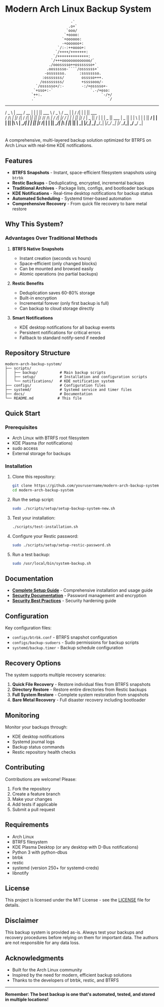 # Modern Arch Linux Backup System
                                  -`
                                 .o+`
                                `ooo/
                               `+oooo:
                              `+oooooo:
                              -+oooooo+:
                            `/:-:++oooo+:
                           `/++++/+++++++:
                          `/++++++++++++++:
                         `/+++ooooooooooooo/`
                        ./ooosssso++osssssso+`
                       .oossssso-````/ossssss+`
                      -osssssso.      :ssssssso.
                     :osssssss/        osssso+++.
                    /ossssssss/        +ssssooo/-
                  `/ossssso+/:-        -:/+osssso+-
                 `+sso+:-`                 `.-/+oso:
                `++:.                           `-/+/
                .`                                 `/
  ___  ______  _____  _   _ ______   ___   _____  _   __ _   _ ______
 / _ \ | ___ \/  __ \| | | || ___ \ / _ \ /  __ \| | / /| | | || ___ \
/ /_\ \| |_/ /| /  \/| |_| || |_/ // /_\ \| /  \/| |/ / | | | || |_/ /
|  _  ||    / | |    |  _  || ___ \|  _  || |    |    \ | | | ||  __/
| | | || |\ \ | \__/\| | | || |_/ /| | | || \__/\| |\  \| |_| || |
\_| |_/\_| \_| \____/\_| |_/\____/ \_| |_/ \____/\_| \_/ \___/ \_|

# 

A comprehensive, multi-layered backup solution optimized for BTRFS on Arch Linux with real-time KDE notifications.

## Features

- **BTRFS Snapshots** - Instant, space-efficient filesystem snapshots using `btrbk`
- **Restic Backups** - Deduplicating, encrypted, incremental backups
- **Traditional Archives** - Package lists, configs, and bootloader backups
- **KDE Notifications** - Real-time desktop notifications for backup status
- **Automated Scheduling** - Systemd timer-based automation
- **Comprehensive Recovery** - From quick file recovery to bare metal restore

## Why This System?

### Advantages Over Traditional Methods

1. **BTRFS Native Snapshots**
   - Instant creation (seconds vs hours)
   - Space-efficient (only changed blocks)
   - Can be mounted and browsed easily
   - Atomic operations (no partial backups)

2. **Restic Benefits**
   - Deduplication saves 60-80% storage
   - Built-in encryption
   - Incremental forever (only first backup is full)
   - Can backup to cloud storage directly

3. **Smart Notifications**
   - KDE desktop notifications for all backup events
   - Persistent notifications for critical errors
   - Fallback to standard notify-send if needed

## Repository Structure

```
modern-arch-backup-system/
├── scripts/
│   ├── backup/          # Main backup scripts
│   ├── setup/           # Installation and configuration scripts
│   └── notifications/   # KDE notification system
├── configs/             # Configuration files
├── systemd/             # Systemd service and timer files
├── docs/                # Documentation
└── README.md           # This file
```

## Quick Start

### Prerequisites

- Arch Linux with BTRFS root filesystem
- KDE Plasma (for notifications)
- sudo access
- External storage for backups

### Installation

1. Clone this repository:

   ```bash
   git clone https://github.com/yourusername/modern-arch-backup-system
   cd modern-arch-backup-system
   ```

2. Run the setup script:

   ```bash
   sudo ./scripts/setup/setup-backup-system-new.sh
   ```

3. Test your installation:

   ```bash
   ./scripts/test-installation.sh
   ```

4. Configure your Restic password:

   ```bash
   sudo ./scripts/setup/setup-restic-password.sh
   ```

5. Run a test backup:

   ```bash
   sudo /usr/local/bin/system-backup.sh
   ```

## Documentation

- **[Complete Setup Guide](docs/BACKUP_GUIDE.md)** - Comprehensive installation and usage guide
- **[Security Documentation](docs/SECURITY-README.md)** - Password management and encryption
- **[Security Best Practices](docs/SECURITY-BEST-PRACTICES.md)** - Security hardening guide

## Configuration

Key configuration files:

- `configs/btrbk.conf` - BTRFS snapshot configuration
- `configs/backup-sudoers` - Sudo permissions for backup scripts
- `systemd/backup.timer` - Backup schedule configuration

## Recovery Options

The system supports multiple recovery scenarios:

1. **Quick File Recovery** - Restore individual files from BTRFS snapshots
2. **Directory Restore** - Restore entire directories from Restic backups
3. **Full System Restore** - Complete system restoration from snapshots
4. **Bare Metal Recovery** - Full disaster recovery including bootloader

## Monitoring

Monitor your backups through:

- KDE desktop notifications
- Systemd journal logs
- Backup status commands
- Restic repository health checks

## Contributing

Contributions are welcome! Please:

1. Fork the repository
2. Create a feature branch
3. Make your changes
4. Add tests if applicable
5. Submit a pull request

## Requirements

- Arch Linux
- BTRFS filesystem
- KDE Plasma Desktop (or any desktop with D-Bus notifications)
- Python 3 with python-dbus
- btrbk
- restic
- systemd (version 250+ for systemd-creds)
- libnotify

## License

This project is licensed under the MIT License - see the [LICENSE](LICENSE) file for details.

## Disclaimer

This backup system is provided as-is. Always test your backups and recovery procedures before relying on them for important data. The authors are not responsible for any data loss.

## Acknowledgments

- Built for the Arch Linux community
- Inspired by the need for modern, efficient backup solutions
- Thanks to the developers of btrbk, restic, and BTRFS

---

**Remember: The best backup is one that's automated, tested, and stored in multiple locations!**
